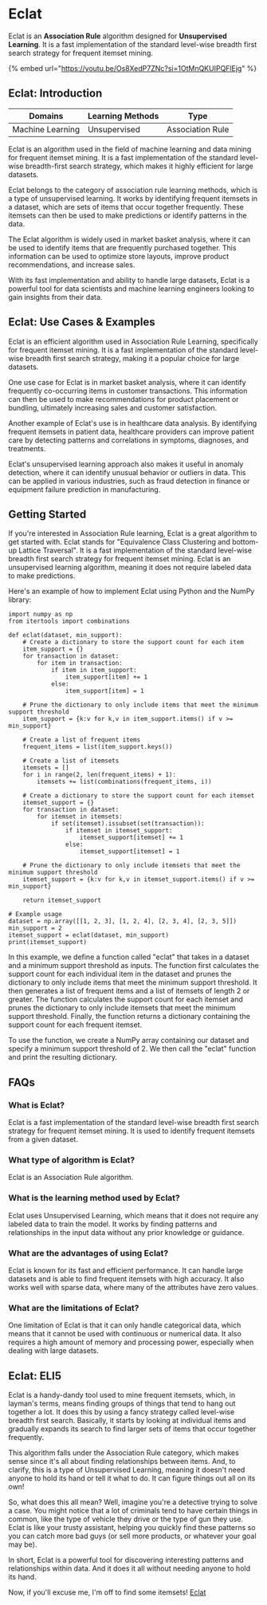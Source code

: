 # Eclat

Eclat is an **Association Rule** algorithm designed for **Unsupervised Learning**. It is a fast implementation of the standard level-wise breadth first search strategy for frequent itemset mining.

{% embed url="https://youtu.be/Os8XedP7ZNc?si=1OtMnQKUIPQFlEjg" %}

## Eclat: Introduction

| Domains          | Learning Methods | Type             |
| ---------------- | ---------------- | ---------------- |
| Machine Learning | Unsupervised     | Association Rule |

Eclat is an algorithm used in the field of machine learning and data mining for frequent itemset mining. It is a fast implementation of the standard level-wise breadth-first search strategy, which makes it highly efficient for large datasets.

Eclat belongs to the category of association rule learning methods, which is a type of unsupervised learning. It works by identifying frequent itemsets in a dataset, which are sets of items that occur together frequently. These itemsets can then be used to make predictions or identify patterns in the data.

The Eclat algorithm is widely used in market basket analysis, where it can be used to identify items that are frequently purchased together. This information can be used to optimize store layouts, improve product recommendations, and increase sales.

With its fast implementation and ability to handle large datasets, Eclat is a powerful tool for data scientists and machine learning engineers looking to gain insights from their data.

## Eclat: Use Cases & Examples

Eclat is an efficient algorithm used in Association Rule Learning, specifically for frequent itemset mining. It is a fast implementation of the standard level-wise breadth first search strategy, making it a popular choice for large datasets.

One use case for Eclat is in market basket analysis, where it can identify frequently co-occurring items in customer transactions. This information can then be used to make recommendations for product placement or bundling, ultimately increasing sales and customer satisfaction.

Another example of Eclat's use is in healthcare data analysis. By identifying frequent itemsets in patient data, healthcare providers can improve patient care by detecting patterns and correlations in symptoms, diagnoses, and treatments.

Eclat's unsupervised learning approach also makes it useful in anomaly detection, where it can identify unusual behavior or outliers in data. This can be applied in various industries, such as fraud detection in finance or equipment failure prediction in manufacturing.

## Getting Started

If you're interested in Association Rule learning, Eclat is a great algorithm to get started with. Eclat stands for "Equivalence Class Clustering and bottom-up Lattice Traversal". It is a fast implementation of the standard level-wise breadth first search strategy for frequent itemset mining. Eclat is an unsupervised learning algorithm, meaning it does not require labeled data to make predictions.

Here's an example of how to implement Eclat using Python and the NumPy library:

```
import numpy as np
from itertools import combinations

def eclat(dataset, min_support):
    # Create a dictionary to store the support count for each item
    item_support = {}
    for transaction in dataset:
        for item in transaction:
            if item in item_support:
                item_support[item] += 1
            else:
                item_support[item] = 1
    
    # Prune the dictionary to only include items that meet the minimum support threshold
    item_support = {k:v for k,v in item_support.items() if v >= min_support}
    
    # Create a list of frequent items
    frequent_items = list(item_support.keys())
    
    # Create a list of itemsets
    itemsets = []
    for i in range(2, len(frequent_items) + 1):
        itemsets += list(combinations(frequent_items, i))
    
    # Create a dictionary to store the support count for each itemset
    itemset_support = {}
    for transaction in dataset:
        for itemset in itemsets:
            if set(itemset).issubset(set(transaction)):
                if itemset in itemset_support:
                    itemset_support[itemset] += 1
                else:
                    itemset_support[itemset] = 1
    
    # Prune the dictionary to only include itemsets that meet the minimum support threshold
    itemset_support = {k:v for k,v in itemset_support.items() if v >= min_support}
    
    return itemset_support

# Example usage
dataset = np.array([[1, 2, 3], [1, 2, 4], [2, 3, 4], [2, 3, 5]])
min_support = 2
itemset_support = eclat(dataset, min_support)
print(itemset_support)

```

In this example, we define a function called "eclat" that takes in a dataset and a minimum support threshold as inputs. The function first calculates the support count for each individual item in the dataset and prunes the dictionary to only include items that meet the minimum support threshold. It then generates a list of frequent items and a list of itemsets of length 2 or greater. The function calculates the support count for each itemset and prunes the dictionary to only include itemsets that meet the minimum support threshold. Finally, the function returns a dictionary containing the support count for each frequent itemset.

To use the function, we create a NumPy array containing our dataset and specify a minimum support threshold of 2. We then call the "eclat" function and print the resulting dictionary.

## FAQs

### What is Eclat?

Eclat is a fast implementation of the standard level-wise breadth first search strategy for frequent itemset mining. It is used to identify frequent itemsets from a given dataset.

### What type of algorithm is Eclat?

Eclat is an Association Rule algorithm.

### What is the learning method used by Eclat?

Eclat uses Unsupervised Learning, which means that it does not require any labeled data to train the model. It works by finding patterns and relationships in the input data without any prior knowledge or guidance.

### What are the advantages of using Eclat?

Eclat is known for its fast and efficient performance. It can handle large datasets and is able to find frequent itemsets with high accuracy. It also works well with sparse data, where many of the attributes have zero values.

### What are the limitations of Eclat?

One limitation of Eclat is that it can only handle categorical data, which means that it cannot be used with continuous or numerical data. It also requires a high amount of memory and processing power, especially when dealing with large datasets.

## Eclat: ELI5

Eclat is a handy-dandy tool used to mine frequent itemsets, which, in layman's terms, means finding groups of things that tend to hang out together a lot. It does this by using a fancy strategy called level-wise breadth first search. Basically, it starts by looking at individual items and gradually expands its search to find larger sets of items that occur together frequently.

This algorithm falls under the Association Rule category, which makes sense since it's all about finding relationships between items. And, to clarify, this is a type of Unsupervised Learning, meaning it doesn't need anyone to hold its hand or tell it what to do. It can figure things out all on its own!

So, what does this all mean? Well, imagine you're a detective trying to solve a case. You might notice that a lot of criminals tend to have certain things in common, like the type of vehicle they drive or the type of gun they use. Eclat is like your trusty assistant, helping you quickly find these patterns so you can catch more bad guys (or sell more products, or whatever your goal may be).

In short, Eclat is a powerful tool for discovering interesting patterns and relationships within data. And it does it all without needing anyone to hold its hand.

Now, if you'll excuse me, I'm off to find some itemsets! [Eclat](https://serp.ai/eclat/)
